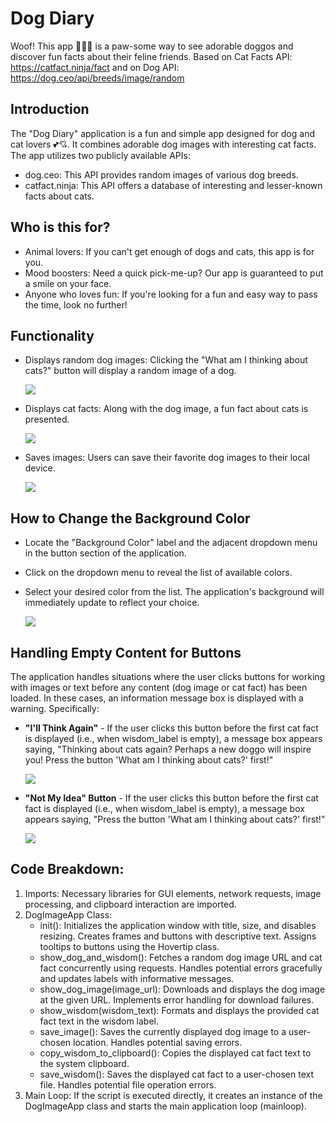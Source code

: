 # Dog Diary
Woof! This app 🐶🐾🐶 is a paw-some way to see adorable doggos and discover fun facts about their feline friends.
Based on Cat Facts API: https://catfact.ninja/fact and on Dog API: https://dog.ceo/api/breeds/image/random

## Introduction
The "Dog Diary"  application is a fun and simple app designed for dog and cat lovers 💕💘. It combines adorable dog images with interesting cat facts. The app utilizes two publicly available APIs:

- dog.ceo: This API provides random images of various dog breeds.
- catfact.ninja: This API offers a database of interesting and lesser-known facts about cats.

## Who is this for?
- Animal lovers: If you can't get enough of dogs and cats, this app is for you.
- Mood boosters: Need a quick pick-me-up? Our app is guaranteed to put a smile on your face.
- Anyone who loves fun: If you're looking for a fun and easy way to pass the time, look no further!

## Functionality
- Displays random dog images: Clicking the "What am I thinking about cats?" button will display a random image of a dog.

  ![](https://github.com/hrosicka/DogDiary/blob/master/doc/DogDiary.png)

- Displays cat facts: Along with the dog image, a fun fact about cats is presented.

  ![](https://github.com/hrosicka/DogDiary/blob/master/doc/DogDiary2.png)
  
- Saves images: Users can save their favorite dog images to their local device.

  ![](https://github.com/hrosicka/DogDiary/blob/master/doc/SaveImage.png)



## How to Change the Background Color

- Locate the "Background Color" label and the adjacent dropdown menu in the button section of the application.
- Click on the dropdown menu to reveal the list of available colors.
- Select your desired color from the list. The application's background will immediately update to reflect your choice.

   ![](https://github.com/hrosicka/DogDiary/blob/master/doc/ChangeBackgroundColor.png)


## Handling Empty Content for Buttons

The application handles situations where the user clicks buttons for working with images or text before any content (dog image or cat fact) has been loaded. In these cases, an information message box is displayed with a warning. Specifically:

- **"I'll Think Again"** - If the user clicks this button before the first cat fact is displayed (i.e., when wisdom_label is empty), a message box appears saying, "Thinking about cats again? Perhaps a new doggo will inspire you! Press the button 'What am I thinking about cats?' first!"

  ![](https://github.com/hrosicka/DogDiary/blob/master/doc/ThinkAgainMessageBox.png)
  
- **"Not My Idea" Button** - If the user clicks this button before the first cat fact is displayed (i.e., when wisdom_label is empty), a message box appears saying, "Press the button 'What am I thinking about cats?' first!"

  ![](https://github.com/hrosicka/DogDiary/blob/master/doc/NotMyIdeaMessageBox.png)


## Code Breakdown:

1. Imports: Necessary libraries for GUI elements, network requests, image processing, and clipboard interaction are imported.
2. DogImageApp Class:
    -  init(): Initializes the application window with title, size, and disables resizing. Creates frames and buttons with descriptive text. Assigns tooltips to buttons using the Hovertip class.
    -  show_dog_and_wisdom(): Fetches a random dog image URL and cat fact concurrently using requests. Handles potential errors gracefully and updates labels with informative messages.
    -  show_dog_image(image_url): Downloads and displays the dog image at the given URL. Implements error handling for download failures.
    -  show_wisdom(wisdom_text): Formats and displays the provided cat fact text in the wisdom label.
    -  save_image(): Saves the currently displayed dog image to a user-chosen location. Handles potential saving errors.
    -  copy_wisdom_to_clipboard(): Copies the displayed cat fact text to the system clipboard.
    -  save_wisdom(): Saves the displayed cat fact to a user-chosen text file. Handles potential file operation errors.
4. Main Loop: If the script is executed directly, it creates an instance of the DogImageApp class and starts the main application loop (mainloop).
